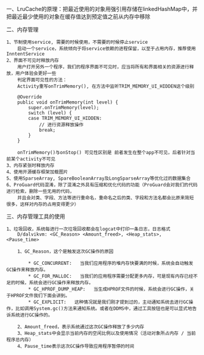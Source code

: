 一、LruCache的原理：把最近使用的对象用强引用存储在linkedHashMap中，并把最近最少使用的对象在缓存值达到预定值之前从内存中移除

二、内存管理

	1、节制使用service, 需要的时候使用，不需要的时候停止service
		启动一个service，系统倾向于将service依赖的进程保留，以至于占用内存，推荐使用InntentService
	2、界面不可见时释放内存
		用户打开另外一个程序，我们的程序界面不可见时，应当将所有和界面相关的资源进行释放，用户体验会更好一些
		判定界面可见性的方法：
		Activity重写onTrimMemory(), 在方法中监听TRIM_MEMORY_UI_HIDDEN这个级别

		@Override  
		public void onTrimMemory(int level) {  
		    super.onTrimMemory(level);  
		    switch (level) {  
		    case TRIM_MEMORY_UI_HIDDEN:  
		        // 进行资源释放操作  
		        break;  
		    }  
		} 

		onTrimMemory()与onStop() 可见性区别是 前者发生在整个app不可见，后者针对当前某个activity不可见
	3、内存紧张时释放内存
	4、使用开源缓存框架加载图片
	5、使用SparseArray, SpareBooleanArray及LongSparseArray等优化过的数据集合
	6、ProGuard代码混淆，除了混淆之外具有压缩和优化代码的功能（ProGuard会对我们的代码进行检索，删除一些无用的代码，
		并且会对类、字段、方法等进行重命名，重命名之后的类、字段和方法名都会比原来简短很多，这样对内存的占用变得更少）

三、内存管理工具的使用

	1、垃圾回收，系统每进行一次垃圾回收都会在logcat中打印一条日志，日志格式
		D/dalvikvm: <GC_Reason> <Amount_freed>, <Heap_stats>,  <Pause_time>

		1、GC_Reason，这个是触发这次GC操作的原因  

			* GC_CONCURRENT:   当我们应用程序的堆内存快要满的时候，系统会自动触发GC操作来释放内存。
			* GC_FOR_MALLOC:   当我们的应用程序需要分配更多内存，可是现有内存已经不足的时候，系统会进行GC操作来释放内存。
			* GC_HPROF_DUMP_HEAP:   当生成HPROF文件的时候，系统会进行GC操作，关于HPROF文件我们下面会讲到。
			* GC_EXPLICIT:   这种情况就是我们刚才提到过的，主动通知系统去进行GC操作，比如调用System.gc()方法来通知系统。或者在DDMS中，通过工具按钮也是可以显式地告诉系统进行GC操作的。

		2、Amount_freed，表示系统通过这次GC操作释放了多少内存
		3、Heap_stats中会显示当前内存的空闲比例以及使用情况（活动对象所占内存 / 当前程序总内存）
		4、Pause_time表示这次GC操作导致应用程序暂停的时间
	
